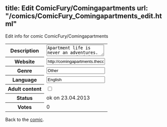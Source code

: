 title: Edit ComicFury/Comingapartments
url: "/comics/ComicFury_Comingapartments_edit.html"
---
Edit info for comic ComicFury/Comingapartments

<form name="comic" action="http://gaepostmail.appengine.com/comic" name="post">
<table class="comicinfo">
<tr>
<th>Description</th><td><textarea name="description">Apartment life is never an adventures. But J.B. and Diri are sure as hell gonna try to make it one.</textarea></td>
</tr>
<tr>
<th>Website</th><td><input type="text" name="url" value="http://comingapartments.thecomicseries.com/"/></td>
</tr>
<tr>
<th>Genre</th><td><input type="text" name="genre" value="Other"/></td>
</tr>
<tr>
<th>Language</th><td><input type="text" name="language" value="English"/></td>
</tr>
<tr>
<th>Adult content</th><td><input type="checkbox" name="adult" value="adult" /></td>
</tr>
<tr>
<th>Status</th><td>ok on 23.04.2013</td>
</tr>
<tr>
<th>Votes</th><td>0</div></td>
</tr>
</table>
</form>

Back to the [comic](/comics/ComicFury_Comingapartments.html).
